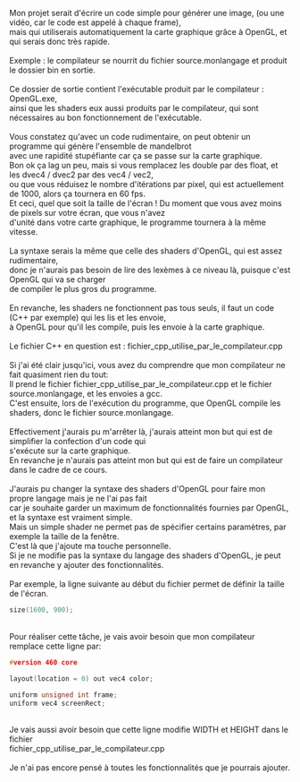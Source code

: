 Mon projet serait d'écrire un code simple pour générer une image, (ou une vidéo, car le code est appelé à chaque frame),<br>
mais qui utiliserais automatiquement la carte graphique grâce à OpenGL, et qui serais donc très rapide.<br>
<br>
Exemple : le compilateur se nourrit du fichier source.monlangage et produit le dossier bin en sortie.<br>
<br>
Ce dossier de sortie contient l'exécutable produit par le compilateur : OpenGL.exe,<br>
ainsi que les shaders eux aussi produits par le compilateur, qui sont nécessaires au bon fonctionnement de l'exécutable.<br>
<br>
Vous constatez qu'avec un code rudimentaire, on peut obtenir un programme qui génère l'ensemble de mandelbrot<br>
avec une rapidité stupéfiante car ça se passe sur la carte graphique.<br>
Bon ok ça lag un peu, mais si vous remplacez les double par des float, et les dvec4 / dvec2 par des vec4 / vec2,<br>
ou que vous réduisez le nombre d'itérations par pixel, qui est actuellement de 1000, alors ça tournera en 60 fps.<br>
Et ceci, quel que soit la taille de l'écran ! Du moment que vous avez moins de pixels sur votre écran, que vous n'avez<br> d'unité dans votre carte graphique, le programme tournera à la même vitesse.
<br>
<br>
La syntaxe serais la même que celle des shaders d'OpenGL, qui est assez rudimentaire,<br>
donc je n'aurais pas besoin de lire des lexèmes à ce niveau là, puisque c'est OpenGL qui va se charger<br>
de compiler le plus gros du programme.<br>
<br>
En revanche, les shaders ne fonctionnent pas tous seuls, il faut un code (C++ par exemple) qui les lis et les envoie,<br>
à OpenGL pour qu'il les compile, puis les envoie à la carte graphique.<br>
<br>
Le fichier C++ en question est : fichier_cpp_utilise_par_le_compilateur.cpp<br>
<br>
Si j'ai été clair jusqu'ici, vous avez du comprendre que mon compilateur ne fait quasiment rien du tout:<br>
Il prend le fichier fichier_cpp_utilise_par_le_compilateur.cpp et le fichier source.monlangage, et les envoies a gcc.<br>
C'est ensuite, lors de l'exécution du programme, que OpenGL compile les shaders, donc le fichier source.monlangage.<br>
<br>
Effectivement j'aurais pu m'arrêter là, j'aurais atteint mon but qui est de simplifier la confection d'un code qui<br>
s'exécute sur la carte graphique.<br>
En revanche je n'aurais pas atteint mon but qui est de faire un compilateur dans le cadre de ce cours.<br>
<br>
J'aurais pu changer la syntaxe des shaders d'OpenGL pour faire mon propre langage mais je ne l'ai pas fait<br>
car je souhaite garder un maximum de fonctionnalités fournies par OpenGL, et la syntaxe est vraiment simple.<br>
Mais un simple shader ne permet pas de spécifier certains paramètres, par exemple la taille de la fenêtre.<br>
C'est là que j'ajoute ma touche personnelle.<br>
Si je ne modifie pas la syntaxe du langage des shaders d'OpenGL, je peut en revanche y ajouter des fonctionnalités.<br>
<br>
Par exemple, la ligne suivante au début du fichier permet de définir la taille de l'écran.
```c++
size(1600, 900);
```
<br>
Pour réaliser cette tâche, je vais avoir besoin que mon compilateur remplace cette ligne par:

```c++
#version 460 core

layout(location = 0) out vec4 color;

uniform unsigned int frame;
uniform vec4 screenRect;
```
<br>
Je vais aussi avoir besoin que cette ligne modifie WIDTH et HEIGHT dans le fichier<br>
fichier_cpp_utilise_par_le_compilateur.cpp<br>
<br>
Je n'ai pas encore pensé à toutes les fonctionnalités que je pourrais ajouter.<br>